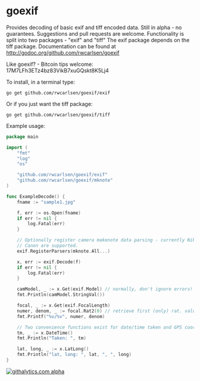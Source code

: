 goexif
======

Provides decoding of basic exif and tiff encoded data. Still in alpha - no guarantees.
Suggestions and pull requests are welcome.  Functionality is split into two packages - "exif" and "tiff"
The exif package depends on the tiff package. 
Documentation can be found at http://godoc.org/github.com/rwcarlsen/goexif

Like goexif? - Bitcoin tips welcome: 17M7LFh3ETz4bz83VikB7xuGQskt8K5Lj4

To install, in a terminal type:

```
go get github.com/rwcarlsen/goexif/exif
```

Or if you just want the tiff package:

```
go get github.com/rwcarlsen/goexif/tiff
```

Example usage:

```go
package main

import (
	"fmt"
	"log"
	"os"

	"github.com/rwcarlsen/goexif/exif"
	"github.com/rwcarlsen/goexif/mknote"
)

func ExampleDecode() {
	fname := "sample1.jpg"

	f, err := os.Open(fname)
	if err != nil {
		log.Fatal(err)
	}

	// Optionally register camera makenote data parsing - currently Nikon and
	// Canon are supported.
	exif.RegisterParsers(mknote.All...)

	x, err := exif.Decode(f)
	if err != nil {
		log.Fatal(err)
	}

	camModel, _ := x.Get(exif.Model) // normally, don't ignore errors!
	fmt.Println(camModel.StringVal())

	focal, _ := x.Get(exif.FocalLength)
	numer, denom, _ := focal.Rat2(0) // retrieve first (only) rat. value
	fmt.Printf("%v/%v", numer, denom)

	// Two convenience functions exist for date/time taken and GPS coords:
	tm, _ := x.DateTime()
	fmt.Println("Taken: ", tm)

	lat, long, _ := x.LatLong()
	fmt.Println("lat, long: ", lat, ", ", long)
}
```

<!--golang-->
[![githalytics.com alpha](https://cruel-carlota.pagodabox.com/5e166f74cdb82b999ccd84e3c4dc4348 "githalytics.com")](http://githalytics.com/rwcarlsen/goexif)
